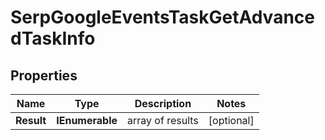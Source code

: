 # SerpGoogleEventsTaskGetAdvancedTaskInfo


## Properties

| Name | Type | Description | Notes |
|------------ | ------------- | ------------- | -------------|
**Result** | **IEnumerable<SerpGoogleEventsTaskGetAdvancedResultInfo>** | array of results |[optional]|